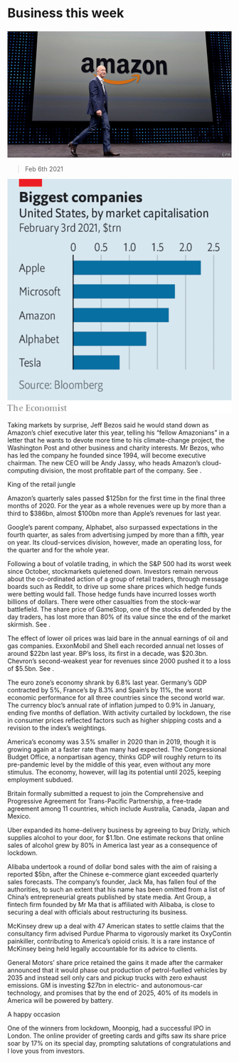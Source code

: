 ###### 

# Business this week 

#####  

![image](images/20210206_wwp501.jpg) 

> Feb 6th 2021 

![image](images/20210206_WWC649.png) 



Taking markets by surprise, Jeff Bezos said he would stand down as Amazon’s chief executive later this year, telling his “fellow Amazonians” in a letter that he wants to devote more time to his climate-change project, the Washington Post and other business and charity interests. Mr Bezos, who has led the company he founded since 1994, will become executive chairman. The new CEO will be Andy Jassy, who heads Amazon’s cloud-computing division, the most profitable part of the company. See .

King of the retail jungle


Amazon’s quarterly sales passed $125bn for the first time in the final three months of 2020. For the year as a whole revenues were up by more than a third to $386bn, almost $100bn more than Apple’s revenues for last year.



Google’s parent company, Alphabet, also surpassed expectations in the fourth quarter, as sales from advertising jumped by more than a fifth, year on year. Its cloud-services division, however, made an operating loss, for the quarter and for the whole year.


Following a bout of volatile trading, in which the S&amp;P 500 had its worst week since October, stockmarkets quietened down. Investors remain nervous about the co-ordinated action of a group of retail traders, through message boards such as Reddit, to drive up some share prices which hedge funds were betting would fall. Those hedge funds have incurred losses worth billions of dollars. There were other casualties from the stock-war battlefield. The share price of GameStop, one of the stocks defended by the day traders, has lost more than 80% of its value since the end of the market skirmish. See .


The effect of lower oil prices was laid bare in the annual earnings of oil and gas companies. ExxonMobil and Shell each recorded annual net losses of around $22bn last year. BP’s loss, its first in a decade, was $20.3bn. Chevron’s second-weakest year for revenues since 2000 pushed it to a loss of $5.5bn. See .


The euro zone’s economy shrank by 6.8% last year. Germany’s GDP contracted by 5%, France’s by 8.3% and Spain’s by 11%, the worst economic performance for all three countries since the second world war. The currency bloc’s annual rate of inflation jumped to 0.9% in January, ending five months of deflation. With activity curtailed by lockdown, the rise in consumer prices reflected factors such as higher shipping costs and a revision to the index’s weightings.


America’s economy was 3.5% smaller in 2020 than in 2019, though it is growing again at a faster rate than many had expected. The Congressional Budget Office, a nonpartisan agency, thinks GDP will roughly return to its pre-pandemic level by the middle of this year, even without any more stimulus. The economy, however, will lag its potential until 2025, keeping employment subdued.


Britain formally submitted a request to join the Comprehensive and Progressive Agreement for Trans-Pacific Partnership, a free-trade agreement among 11 countries, which include Australia, Canada, Japan and Mexico.


Uber expanded its home-delivery business by agreeing to buy Drizly, which supplies alcohol to your door, for $1.1bn. One estimate reckons that online sales of alcohol grew by 80% in America last year as a consequence of lockdown.


Alibaba undertook a round of dollar bond sales with the aim of raising a reported $5bn, after the Chinese e-commerce giant exceeded quarterly sales forecasts. The company’s founder, Jack Ma, has fallen foul of the authorities, to such an extent that his name has been omitted from a list of China’s entrepreneurial greats published by state media. Ant Group, a fintech firm founded by Mr Ma that is affiliated with Alibaba, is close to securing a deal with officials about restructuring its business.


McKinsey drew up a deal with 47 American states to settle claims that the consultancy firm advised Purdue Pharma to vigorously market its OxyContin painkiller, contributing to America’s opioid crisis. It is a rare instance of McKinsey being held legally accountable for its advice to clients.


General Motors’ share price retained the gains it made after the carmaker announced that it would phase out production of petrol-fuelled vehicles by 2035 and instead sell only cars and pickup trucks with zero exhaust emissions. GM is investing $27bn in electric- and autonomous-car technology, and promises that by the end of 2025, 40% of its models in America will be powered by battery.

A happy occasion


One of the winners from lockdown, Moonpig, had a successful IPO in London. The online provider of greeting cards and gifts saw its share price soar by 17% on its special day, prompting salutations of congratulations and I love yous from investors.

